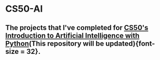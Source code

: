 # CS50-AI

## The projects that I've completed for [CS50's Introduction to Artificial Intelligence with Python](https://www.edx.org/course/cs50s-introduction-to-artificial-intelligence-with-python?g_acctid=724-505-4034&g_campaign=gs-b2c-nonbrand-us-can-partner-harvard-core&g_campaignid=14747888370&g_adgroupid=127576863483&g_adid=549935438333&g_keyword=&g_keywordid=dsa-1432070230536&g_network=g&utm_source=google&utm_campaign=gs-b2c-nonbrand-us-can-partner-harvard-core&utm_medium=cpc&utm_term=&hsa_acc=7245054034&hsa_cam=14747888370&hsa_grp=127576863483&hsa_ad=549935438333&hsa_src=g&hsa_tgt=dsa-1432070230536&hsa_kw=&hsa_mt=&hsa_net=adwords&hsa_ver=3&gclid=EAIaIQobChMI7a7iuK7M9QIVEoxoCR0siA1DEAAYAyAAEgIop_D_BwE)(This repository will be updated){font-size = 32}.

